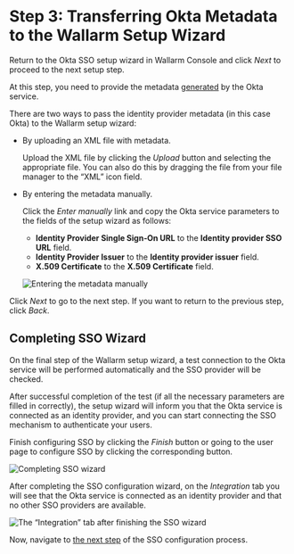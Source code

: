 #   Step 3: Transferring Okta Metadata to the Wallarm Setup Wizard

[img-transfer-metadata-manually]:   ../../../../images/admin-guides/configuration-guides/sso/okta/transfer-metadata-manually.png
[img-sp-wizard-finish]:             ../../../../images/admin-guides/configuration-guides/sso/okta/sp-wizard-finish.png
[img-integration-tab]:              ../../../../images/admin-guides/configuration-guides/sso/okta/integration-tab.png

[doc-allow-access-to-wl]:           allow-access-to-wl.md

[link-metadata]:                    setup-idp.md#downloading-metadata

Return to the Okta SSO setup wizard in Wallarm Console and click *Next* to proceed to the next setup step.

At this step, you need to provide the metadata [generated][link-metadata] by the Okta service.

There are two ways to pass the identity provider metadata (in this case Okta) to the Wallarm setup wizard:
*   By uploading an XML file with metadata.

    Upload the XML file by clicking the *Upload* button and selecting the appropriate file. You can also do this by dragging the file from your file manager to the “XML” icon field.

*   By entering the metadata manually.

    Click the *Enter manually* link and copy the Okta service parameters to the fields of the setup wizard as follows:
    
    *   **Identity Provider Single Sign‑On URL** to the **Identity provider SSO URL** field.
    *   **Identity Provider Issuer** to the **Identity provider issuer** field.
    *   **X.509 Certificate** to the **X.509 Certificate** field.
    
    ![Entering the metadata manually][img-transfer-metadata-manually]
    
Click *Next* to go to the next step. If you want to return to the previous step, click *Back*.


##  Completing SSO Wizard

On the final step of the Wallarm setup wizard, a test connection to the Okta service will be performed automatically and the SSO provider will be checked.

After successful completion of the test (if all the necessary parameters are filled in correctly), the setup wizard will inform you that the Okta service is connected as an identity provider, and you can start connecting the SSO mechanism to authenticate your users. 

Finish configuring SSO by clicking the *Finish* button or going to the user page to configure SSO by clicking the corresponding button.

![Completing SSO wizard][img-sp-wizard-finish]

After completing the SSO configuration wizard, on the *Integration* tab you will see that the Okta service is connected as an identity provider and that no other SSO providers are available.

![The “Integration” tab after finishing the SSO wizard][img-integration-tab]


Now, navigate to [the next step][doc-allow-access-to-wl] of the SSO configuration process.
